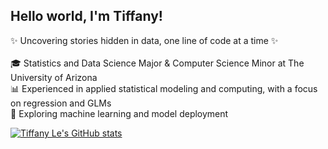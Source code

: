 ## Hello world, I'm Tiffany!

✨ Uncovering stories hidden in data, one line of code at a time ✨<br>
<br>
🎓 Statistics and Data Science Major & Computer Science Minor at The University of Arizona <br>
📊 Experienced in applied statistical modeling and computing, with a focus on regression and GLMs <br>
🤖 Exploring machine learning and model deployment

[![Tiffany Le's GitHub stats](https://github-readme-stats.vercel.app/api?username=LeTiffany&show_icons=true&theme=aura_dark)](https://github.com/LeTiffany/github-readme-stats)
